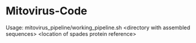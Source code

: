 # Mitovirus-Code

Usage:
mitovirus_pipeline/working_pipeline.sh \<directory with assembled sequences\> \<location of spades protein reference\>
